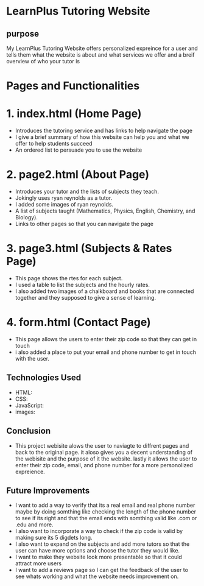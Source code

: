 # LearnPlus Tutoring Website

## purpose
My LearnPlus Tutoring Website offers personalized expreince for a user and tells them what the website is about and what services we offer and a breif overview of who your tutor is


# Pages and Functionalities

# 1. index.html (Home Page)
- Introduces the tutoring service and has links to help navigate the page
- I give a brief summary of how this website can help you and what we offer to help students succeed
- An ordered list to persuade you to use the website

# 2. page2.html (About Page)
- Introduces your tutor and the lists of subjects they teach.
- Jokingly uses ryan reynolds as a tutor.
- I added some images of ryan reynolds.
- A list of subjects taught (Mathematics, Physics, English, Chemistry, and Biology).
- Links to other pages so that you can navigate the page

# 3. page3.html (Subjects & Rates Page)
- This page shows the rtes for each subject.
- I used a table to list the subjects and the hourly rates.
- I also added two images of a chalkboard and books that are connected together and they supposed to give a sense of learning.

# 4. form.html (Contact Page)
- This page allows the users to enter their zip code so that they can get in touch
- i also added a place to put your email and phone number to get in touch with the user.

## Technologies Used
- HTML: 
- CSS: 
- JavaScript:
- images: 

## Conclusion
- This project webisite alows the user to naviagte to diffrent pages and back to the original page. it aloso gives you a decent understanding of the webisite and the purpose of it the website. lastly it allows the user to enter their zip code, email, and phone number for a more personolized expreience.

## Future Improvements
- I  want to add a way to verify that its a real email and real phone number maybe by doing somthing like checking the length of the phone number to see if its right and that the email ends with somthing valid like .com or .edu and more.
- I also want to incorporate a way to check if the zip code is valid by making sure its 5 digdets long.
- I also want to expand on the subjects and add more tutors so that the user can have more options and choose the tutor they would like.
- I want to make they website look more presentable so that it could attract more users 
- I want to add a reviews page so I can get the feedback of the user to see whats working and what the website needs improvement on.

